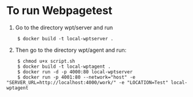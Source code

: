 # To run Webpagetest
1. Go to the directory wpt/server and run
```
    $ docker build -t local-wptserver .
```
2. Then go to the directory wpt/agent and run:
```
    $ chmod u+x script.sh
    $ docker build -t local-wptagent .
    $ docker run -d -p 4000:80 local-wptserver
    $ docker run -p 4001:80 --network="host" -e "SERVER_URL=http://localhost:4000/work/" -e "LOCATION=Test" local-wptagent
```